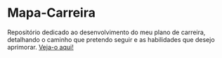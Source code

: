 # Mapa-Carreira
Repositório dedicado ao desenvolvimento do meu plano de carreira, detalhando o caminho que pretendo seguir e as habilidades que desejo aprimorar.
[Veja-o aqui!](https://mapa-carreira-neon.vercel.app/)
